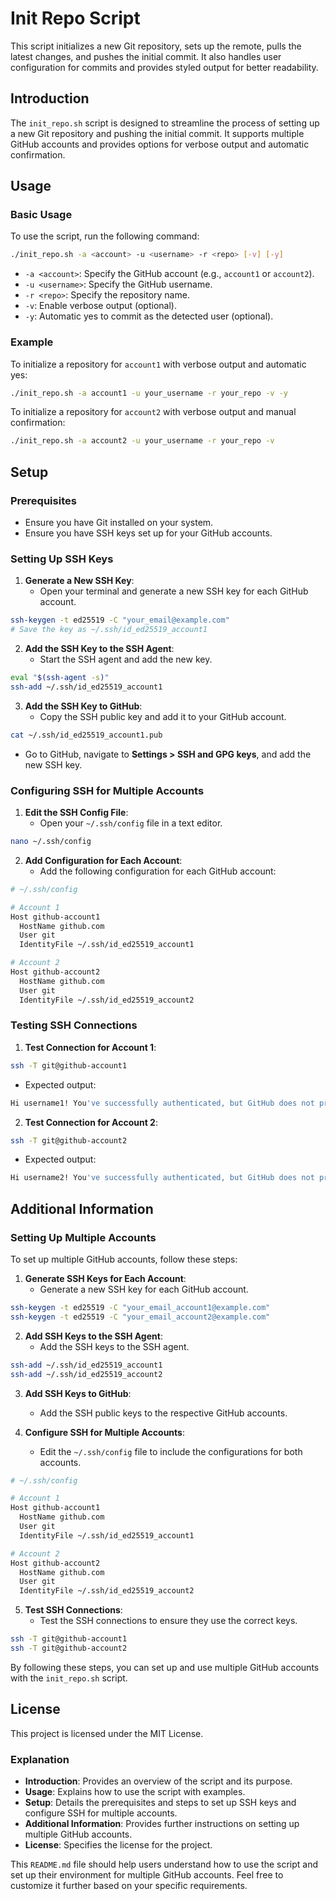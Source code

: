 # Init Repo Script

This script initializes a new Git repository, sets up the remote, pulls the latest changes, and pushes the initial commit. It also handles user configuration for commits and provides styled output for better readability.

## Introduction

The `init_repo.sh` script is designed to streamline the process of setting up a new Git repository and pushing the initial commit. It supports multiple GitHub accounts and provides options for verbose output and automatic confirmation.

## Usage

### Basic Usage

To use the script, run the following command:

```sh
./init_repo.sh -a <account> -u <username> -r <repo> [-v] [-y]
```

- `-a <account>`: Specify the GitHub account (e.g., `account1` or `account2`).
- `-u <username>`: Specify the GitHub username.
- `-r <repo>`: Specify the repository name.
- `-v`: Enable verbose output (optional).
- `-y`: Automatic yes to commit as the detected user (optional).

### Example

To initialize a repository for `account1` with verbose output and automatic yes:

```sh
./init_repo.sh -a account1 -u your_username -r your_repo -v -y
```

To initialize a repository for `account2` with verbose output and manual confirmation:

```sh
./init_repo.sh -a account2 -u your_username -r your_repo -v
```

## Setup

### Prerequisites

- Ensure you have Git installed on your system.
- Ensure you have SSH keys set up for your GitHub accounts.

### Setting Up SSH Keys

1. **Generate a New SSH Key**:
   - Open your terminal and generate a new SSH key for each GitHub account.

```sh
ssh-keygen -t ed25519 -C "your_email@example.com"
# Save the key as ~/.ssh/id_ed25519_account1
```

2. **Add the SSH Key to the SSH Agent**:
   - Start the SSH agent and add the new key.

```sh
eval "$(ssh-agent -s)"
ssh-add ~/.ssh/id_ed25519_account1
```

3. **Add the SSH Key to GitHub**:
   - Copy the SSH public key and add it to your GitHub account.

```sh
cat ~/.ssh/id_ed25519_account1.pub
```
   - Go to GitHub, navigate to **Settings > SSH and GPG keys**, and add the new SSH key.

### Configuring SSH for Multiple Accounts

1. **Edit the SSH Config File**:
   - Open your `~/.ssh/config` file in a text editor.

```sh
nano ~/.ssh/config
```

2. **Add Configuration for Each Account**:
   - Add the following configuration for each GitHub account:

```sh
# ~/.ssh/config

# Account 1
Host github-account1
  HostName github.com
  User git
  IdentityFile ~/.ssh/id_ed25519_account1

# Account 2
Host github-account2
  HostName github.com
  User git
  IdentityFile ~/.ssh/id_ed25519_account2
```

### Testing SSH Connections

1. **Test Connection for Account 1**:

```sh
ssh -T git@github-account1
```

   - Expected output:

```sh
Hi username1! You've successfully authenticated, but GitHub does not provide shell access.
```

2. **Test Connection for Account 2**:

```sh
ssh -T git@github-account2
```

   - Expected output:

```sh
Hi username2! You've successfully authenticated, but GitHub does not provide shell access.
```

## Additional Information

### Setting Up Multiple Accounts

To set up multiple GitHub accounts, follow these steps:

1. **Generate SSH Keys for Each Account**:
   - Generate a new SSH key for each GitHub account.

```sh
ssh-keygen -t ed25519 -C "your_email_account1@example.com"
ssh-keygen -t ed25519 -C "your_email_account2@example.com"
```

2. **Add SSH Keys to the SSH Agent**:
   - Add the SSH keys to the SSH agent.

```sh
ssh-add ~/.ssh/id_ed25519_account1
ssh-add ~/.ssh/id_ed25519_account2
```

3. **Add SSH Keys to GitHub**:
   - Add the SSH public keys to the respective GitHub accounts.

4. **Configure SSH for Multiple Accounts**:
   - Edit the `~/.ssh/config` file to include the configurations for both accounts.

```sh
# ~/.ssh/config

# Account 1
Host github-account1
  HostName github.com
  User git
  IdentityFile ~/.ssh/id_ed25519_account1

# Account 2
Host github-account2
  HostName github.com
  User git
  IdentityFile ~/.ssh/id_ed25519_account2
```

5. **Test SSH Connections**:
   - Test the SSH connections to ensure they use the correct keys.

```sh
ssh -T git@github-account1
ssh -T git@github-account2
```

By following these steps, you can set up and use multiple GitHub accounts with the `init_repo.sh` script.

## License

This project is licensed under the MIT License.



### Explanation

- **Introduction**: Provides an overview of the script and its purpose.
- **Usage**: Explains how to use the script with examples.
- **Setup**: Details the prerequisites and steps to set up SSH keys and configure SSH for multiple accounts.
- **Additional Information**: Provides further instructions on setting up multiple GitHub accounts.
- **License**: Specifies the license for the project.

This `README.md` file should help users understand how to use the script and set up their environment for multiple GitHub accounts. Feel free to customize it further based on your specific requirements.
